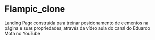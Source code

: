 # Flampic_clone
Landing Page construída para treinar posicionamento de elementos na página e suas propriedades, através da vídeo aula do canal do Eduardo Mota no YouTube
